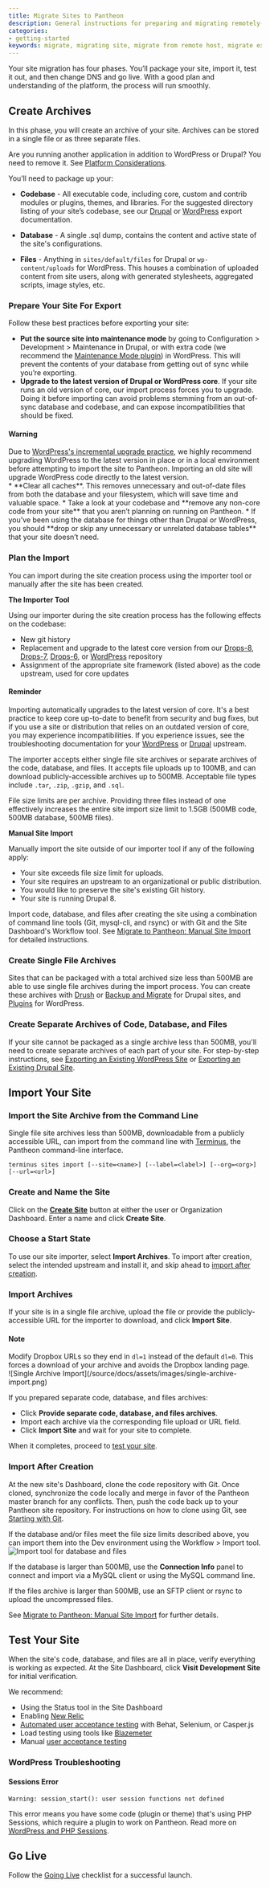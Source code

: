 ```yaml
---
title: Migrate Sites to Pantheon
description: General instructions for preparing and migrating remotely-hosted Drupal or WordPress sites to Pantheon.
categories:
- getting-started
keywords: migrate, migrating site, migrate from remote host, migrate existing site, migrate from other host, migrate from another host, how to migrate an existing site, alternate host, another host, migration, migrations, migrates, move site to pantheon, move from remote host, move from current host, move hosts, changing hosting providers, how to move hosting to pantheon
---
```


Your site migration has four phases. You’ll package your site, import it, test it out, and then change DNS and go live. With a good plan and understanding of the platform, the process will run smoothly.


## Create Archives

In this phase, you will create an archive of your site. Archives can be stored in a single file or as three separate files.

Are you running another application in addition to WordPress or Drupal? You need to remove it. See [Platform Considerations](/docs/platform-considerations/#one-application-per-site).

You’ll need to package up your:

- **Codebase** - All executable code, including core, custom and contrib modules or plugins, themes, and libraries. For the suggested directory listing of your site’s codebase, see our [Drupal](/docs/drupal-export#manually-create-archive) or [WordPress](/docs/wordpress-export#manually-create-separate-site-archives) export documentation.

- **Database** - A single .sql dump, contains the content and active state of the site's configurations.

- **Files** - Anything in `sites/default/files` for Drupal or `wp-content/uploads` for WordPress. This houses a combination of uploaded content from site users, along with generated stylesheets, aggregated scripts, image styles, etc.


### Prepare Your Site For Export

Follow these best practices before exporting your site:

* **Put the source site into maintenance mode** by going to Configuration > Development > Maintenance in Drupal, or with extra code (we recommend the [Maintenance Mode plugin](https://wordpress.org/plugins/wp-maintenance-mode/)) in WordPress.  This will prevent the contents of your database from getting out of sync while you’re exporting.
* **Upgrade to the latest version of Drupal or WordPress core**. If your site runs an old version of core, our import process forces you to upgrade. Doing it before importing can avoid problems stemming from an out-of-sync database and codebase, and can expose incompatibilities that should be fixed.
<div class="alert alert-danger" role="alert"><h4>Warning</h4>
Due to <a href="https://codex.wordpress.org/Upgrading_WordPress_-_Extended_Instructions#Upgrading_Across_Multiple_Versions">WordPress's incremental upgrade practice</a>, we highly recommend upgrading WordPress to the latest version in place or in a local environment before attempting to import the site to Pantheon. Importing an old site will upgrade WordPress code directly to the latest version.</div>
* **Clear all caches**. This removes unnecessary and out-of-date files from both the database and your filesystem, which will save time and valuable space.
* Take a look at your codebase and **remove any non-core code from your site** that you aren’t planning on running on Pantheon.
* If you’ve been using the database for things other than Drupal or WordPress, you should **drop or skip any unnecessary or unrelated database tables** that your site doesn’t need.

### Plan the Import
You can import during the site creation process using the importer tool or manually after the site has been created.

**The Importer Tool**

Using our importer during the site creation process has the following effects on the codebase:

 - New git history
 - Replacement and upgrade to the latest core version from our [Drops-8](https://github.com/pantheon-systems/drops-8), [Drops-7](https://github.com/pantheon-systems/drops-7), [Drops-6](https://github.com/pantheon-systems/drops-6), or [WordPress](https://github.com/pantheon-systems/wordpress) repository
 - Assignment of the appropriate site framework (listed above) as the code upstream, used for core updates

<div class="alert alert-danger" role="alert"><h4>Reminder</h4>Importing automatically upgrades to the latest version of core. It's a best practice to keep core up-to-date to benefit from security and bug fixes, but if you use a site or distribution that relies on an outdated version of core, you may experience incompatibilities. If you experience issues, see the troubleshooting documentation for your <a href="https://codex.wordpress.org/Updating_WordPress#Troubleshooting">WordPress</a> or <a href="https://www.drupal.org/troubleshooting"> Drupal</a> upstream.</div>

The importer accepts either single file site archives or separate archives of the code, database, and files. It accepts file uploads up to 100MB, and can download publicly-accessible archives up to 500MB. Acceptable file types include `.tar`, `.zip`, `.gzip`, and `.sql`.

File size limits are per archive. Providing three files instead of one effectively increases the entire site import size limit to 1.5GB (500MB code, 500MB database, 500MB files).

**Manual Site Import**

Manually import the site outside of our importer tool if any of the following apply:

- Your site exceeds file size limit for uploads.
- Your site requires an upstream to an organizational or public distribution.
- You would like to preserve the site's existing Git history.
- Your site is running Drupal 8.

Import code, database, and files after creating the site using a combination of command line tools (Git, mysql-cli, and rsync) or with Git and the Site Dashboard's Workflow tool. See [Migrate to Pantheon: Manual Site Import](/docs/manual-import) for detailed instructions.

### Create Single File Archives
 Sites that can be packaged with a total archived size less than 500MB are able to use single file archives during the import process. You can create these archives with [Drush](/docs/drupal-export#create-archive-using-drush) or [Backup and Migrate](/docs/drupal-export#create-archive-using-backup-and-migrate) for Drupal sites, and [Plugins](/docs/wordpress-export#export-wordpress-via-plugins) for WordPress.

### Create Separate Archives of Code, Database, and Files

If your site cannot be packaged as a single archive less than 500MB, you'll need to create separate archives of each part of your site. For step-by-step instructions, see [Exporting an Existing WordPress Site](/docs/wordpress-export#manually-create-separate-site-archives) or [Exporting an Existing Drupal Site](/docs/drupal-export#manually-create-archive).

## Import Your Site

### Import the Site Archive from the Command Line
Single file site archives less than 500MB, downloadable from a publicly accessible URL, can import from the command line with [Terminus](/docs/terminus/), the Pantheon command-line interface.

```
terminus sites import [--site=<name>] [--label=<label>] [--org=<org>] [--url=<url>]
```

### Create and Name the Site

Click on the [**Create Site**](https://dashboard.pantheon.io/sites/create) button at either the user or Organization Dashboard. Enter a name and click **Create Site**.

### Choose a Start State
To use our site importer, select **Import Archives**.
To import after creation, select the intended upstream and install it, and skip ahead to [import after creation](#import-after-creation).

### Import Archives

If your site is in a single file archive, upload the file or provide the publicly-accessible URL for the importer to download, and click **Import Site**. <div class="alert alert-info" role="alert">

<h4>Note</h4>
Modify Dropbox URLs so they end in <code>dl=1</code> instead of the default <code>dl=0</code>. This forces a download of your archive and avoids the Dropbox landing page.  </div>
 ![Single Archive Import](/source/docs/assets/images/single-archive-import.png)

If you prepared separate code, database, and files archives:

 - Click **Provide separate code, database, and files archives**.
 - Import each archive via the corresponding file upload or URL field.
 - Click **Import Site** and wait for your site to complete.

When it completes, proceed to [test your site](#test-your-site).

### Import After Creation

At the new site's Dashboard, clone the code repository with Git. Once cloned, synchronize the code locally and merge in favor of the Pantheon master branch for any conflicts. Then, push the code back up to your Pantheon site repository. For instructions on how to clone using Git, see [Starting with Git](/docs/git/).

If the database and/or files meet the file size limits described above, you can import them into the Dev environment using the Workflow > Import tool.
 ![Import tool for database and files](/source/docs/assets/images/import-tool-db-and-files.png)

If the database is larger than 500MB, use the **Connection Info** panel to connect and import via a MySQL client or using the MySQL command line.

If the files archive is larger than 500MB, use an SFTP client or rsync to upload the uncompressed files.

See [Migrate to Pantheon: Manual Site Import](/docs/manual-import) for further details.

## Test Your Site
When the site's code, database, and files are all in place, verify everything is working as expected. At the Site Dashboard, click **Visit Development Site** for initial verification.

We recommend:

 - Using the Status tool in the Site Dashboard
 - Enabling [New Relic](/docs/newrelic)
 - [Automated user acceptance testing](/docs/guides/wordpress-automated-testing) with Behat, Selenium, or Casper.js
 - Load testing using tools like [Blazemeter](/docs/guides/load-testing-with-blazemeter/)
 - Manual [user acceptance testing](https://en.wikipedia.org/wiki/Acceptance_testing#User_acceptance_testing)

### WordPress Troubleshooting
#### Sessions Error
```
Warning: session_start(): user session functions not defined
```  
This error means you have some code (plugin or theme) that's using PHP Sessions, which require a plugin to work on Pantheon. Read more on [WordPress and PHP Sessions](/docs/wordpress-sessions).

## Go Live
Follow the [Going Live](/docs/launch) checklist for a successful launch.
